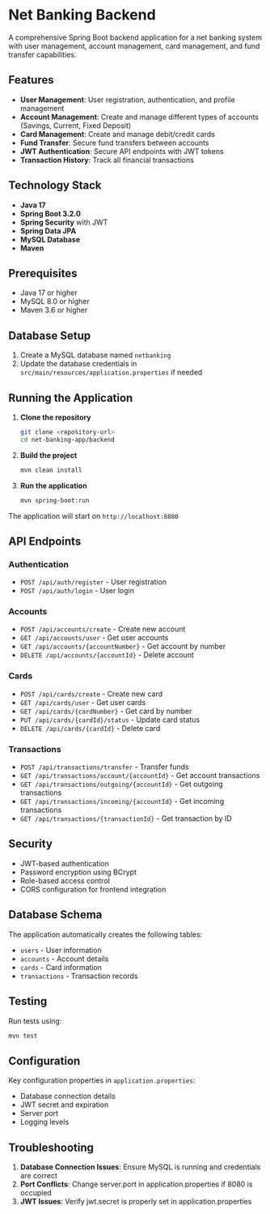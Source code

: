 # Net Banking Backend

A comprehensive Spring Boot backend application for a net banking system with user management, account management, card management, and fund transfer capabilities.

## Features

- **User Management**: User registration, authentication, and profile management
- **Account Management**: Create and manage different types of accounts (Savings, Current, Fixed Deposit)
- **Card Management**: Create and manage debit/credit cards
- **Fund Transfer**: Secure fund transfers between accounts
- **JWT Authentication**: Secure API endpoints with JWT tokens
- **Transaction History**: Track all financial transactions

## Technology Stack

- **Java 17**
- **Spring Boot 3.2.0**
- **Spring Security** with JWT
- **Spring Data JPA**
- **MySQL Database**
- **Maven**

## Prerequisites

- Java 17 or higher
- MySQL 8.0 or higher
- Maven 3.6 or higher

## Database Setup

1. Create a MySQL database named `netbanking`
2. Update the database credentials in `src/main/resources/application.properties` if needed

## Running the Application

1. **Clone the repository**
   ```bash
   git clone <repository-url>
   cd net-banking-app/backend
   ```

2. **Build the project**
   ```bash
   mvn clean install
   ```

3. **Run the application**
   ```bash
   mvn spring-boot:run
   ```

The application will start on `http://localhost:8080`

## API Endpoints

### Authentication
- `POST /api/auth/register` - User registration
- `POST /api/auth/login` - User login

### Accounts
- `POST /api/accounts/create` - Create new account
- `GET /api/accounts/user` - Get user accounts
- `GET /api/accounts/{accountNumber}` - Get account by number
- `DELETE /api/accounts/{accountId}` - Delete account

### Cards
- `POST /api/cards/create` - Create new card
- `GET /api/cards/user` - Get user cards
- `GET /api/cards/{cardNumber}` - Get card by number
- `PUT /api/cards/{cardId}/status` - Update card status
- `DELETE /api/cards/{cardId}` - Delete card

### Transactions
- `POST /api/transactions/transfer` - Transfer funds
- `GET /api/transactions/account/{accountId}` - Get account transactions
- `GET /api/transactions/outgoing/{accountId}` - Get outgoing transactions
- `GET /api/transactions/incoming/{accountId}` - Get incoming transactions
- `GET /api/transactions/{transactionId}` - Get transaction by ID

## Security

- JWT-based authentication
- Password encryption using BCrypt
- Role-based access control
- CORS configuration for frontend integration

## Database Schema

The application automatically creates the following tables:
- `users` - User information
- `accounts` - Account details
- `cards` - Card information
- `transactions` - Transaction records

## Testing

Run tests using:
```bash
mvn test
```

## Configuration

Key configuration properties in `application.properties`:
- Database connection details
- JWT secret and expiration
- Server port
- Logging levels

## Troubleshooting

1. **Database Connection Issues**: Ensure MySQL is running and credentials are correct
2. **Port Conflicts**: Change server.port in application.properties if 8080 is occupied
3. **JWT Issues**: Verify jwt.secret is properly set in application.properties
